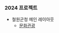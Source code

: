 


### 2024 프로젝트
+ 철원군청 메인 레이아웃
  + [문화관광](https://shallow960.github.io/2024/cheorwon/site/tour2024/main.html)
